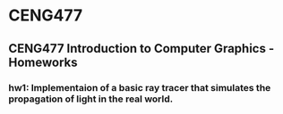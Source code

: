 # CENG477

## CENG477 Introduction to Computer Graphics - Homeworks

### hw1: Implementaion of a basic ray tracer that simulates the propagation of light in the real world.